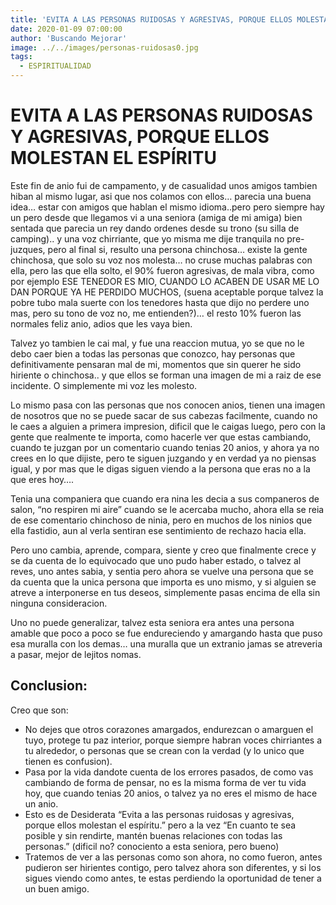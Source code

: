 ```yaml
---
title: 'EVITA A LAS PERSONAS RUIDOSAS Y AGRESIVAS, PORQUE ELLOS MOLESTAN EL ESPÍRITU'
date: 2020-01-09 07:00:00
author: 'Buscando Mejorar'
image: ../../images/personas-ruidosas0.jpg
tags:
  - ESPIRITUALIDAD
---
```


# EVITA A LAS PERSONAS RUIDOSAS Y AGRESIVAS, PORQUE ELLOS MOLESTAN EL ESPÍRITU

Este fin de anio fui de campamento, y de casualidad unos amigos tambien hiban al mismo lugar, asi que nos colamos con ellos… parecia una buena idea… estar con amigos que hablan el mismo idioma..pero pero siempre hay un pero desde que llegamos vi a una seniora (amiga de mi amiga) bien sentada que parecia un rey dando ordenes desde su trono (su silla de camping).. y una voz chirriante, que yo misma me dije tranquila no pre-juzques, pero al final si, resulto una persona chinchosa… existe la gente chinchosa, que solo su voz nos molesta… no cruse muchas palabras con ella, pero las que ella solto, el 90% fueron agresivas, de mala vibra, como por ejemplo ESE TENEDOR ES MIO, CUANDO LO ACABEN DE USAR ME LO DAN PORQUE YA HE PERDIDO MUCHOS, (suena aceptable porque talvez la pobre tubo mala suerte con los tenedores hasta que dijo no perdere uno mas, pero su tono de voz no, me entienden?)… el resto 10% fueron las normales feliz anio, adios que les vaya bien.

Talvez yo tambien le cai mal, y fue una reaccion mutua, yo se que no le debo caer bien a todas las personas que conozco, hay personas que definitivamente pensaran mal de mi, momentos que sin querer he sido hiriente o chinchosa.. y que ellos se forman una imagen de mi a raiz de ese incidente. O simplemente mi voz les molesto.

Lo mismo pasa con las personas que nos conocen anios, tienen una imagen de nosotros que no se puede sacar de sus cabezas facilmente, cuando no le caes a alguien a primera impresion, dificil que le caigas luego, pero con la gente que realmente te importa, como hacerle ver que estas cambiando, cuando te juzgan por un comentario cuando tenias 20 anios, y ahora ya no crees en lo que dijiste, pero te siguen juzgando y en verdad ya no piensas igual, y por mas que le digas siguen viendo a la persona que eras no a la que eres hoy….

Tenia una companiera que cuando era nina les decia a sus companeros de salon, “no respiren mi aire” cuando se le acercaba mucho, ahora ella se reia de ese comentario chinchoso de ninia, pero en muchos de los ninios que ella fastidio, aun al verla sentiran ese sentimiento de rechazo hacia ella.

Pero uno cambia, aprende, compara, siente y creo que finalmente crece y se da cuenta de lo equivocado que uno pudo haber estado, o talvez al reves, uno antes sabia, y sentia pero ahora se vuelve una persona que se da cuenta que la unica persona que importa es uno mismo, y si alguien se atreve a interponerse en tus deseos, simplemente pasas encima de ella sin ninguna consideracion.

Uno no puede generalizar, talvez esta seniora era antes una persona amable que poco a poco se fue endureciendo y amargando hasta que puso esa muralla con los demas… una muralla que un extranio jamas se atreveria a pasar, mejor de lejitos nomas.

## Conclusion:

Creo que son:

-   No dejes que otros corazones amargados, endurezcan o amarguen el tuyo, protege tu paz interior, porque siempre habran voces chirriantes a tu alrededor, o personas que se crean con la verdad (y lo unico que tienen es confusion).
-   Pasa por la vida dandote cuenta de los errores pasados, de como vas cambiando de forma de pensar, no es la misma forma de ver tu vida hoy, que cuando tenias 20 anios, o talvez ya no eres el mismo de hace un anio.
-   Esto es de Desiderata “Evita a las personas ruidosas y agresivas, porque ellos molestan el espíritu.” pero a la vez “En cuanto te sea posible y sin rendirte, mantén buenas relaciones con todas las personas.” (dificil no? conociento a esta seniora, pero bueno)
-   Tratemos de ver a las personas como son ahora, no como fueron, antes pudieron ser hirientes contigo, pero talvez ahora son diferentes, y si los sigues viendo como antes, te estas perdiendo la oportunidad de tener a un buen amigo.